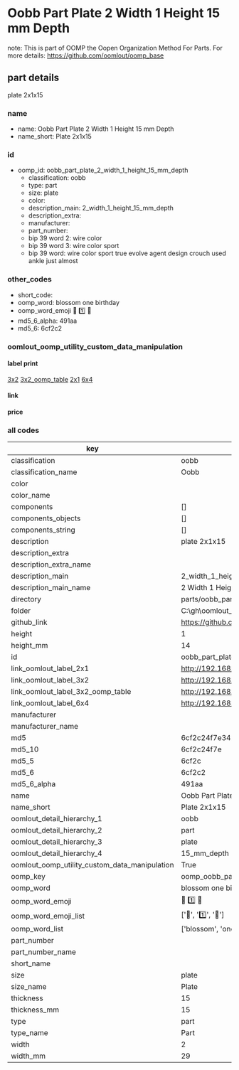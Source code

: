 # Oobb Part Plate 2 Width 1 Height 15 mm Depth  

note: This is part of OOMP the Oopen Organization Method For Parts. For more details: https://github.com/oomlout/oomp_base

##  part details
  



plate 2x1x15



### name
* name: Oobb Part Plate 2 Width 1 Height 15 mm Depth
* name_short: Plate 2x1x15 
### id
* oomp_id: oobb_part_plate_2_width_1_height_15_mm_depth
  * classification: oobb
  * type: part
  * size: plate
  * color: 
  * description_main: 2_width_1_height_15_mm_depth
  * description_extra: 
  * manufacturer: 
  * part_number: 
  * bip 39 word 2: wire color
  * bip 39 word 3: wire color sport
  * bip 39 word: wire color sport true evolve agent design crouch used ankle just almost

### other_codes
* short_code: 
* oomp_word: blossom one birthday
* oomp_word_emoji :blossom: :one: :birthday:
* md5_6_alpha: 491aa
* md5_6: 6cf2c2






### oomlout_oomp_utility_custom_data_manipulation
#### label print
[3x2](http://192.168.1.245:1112/?label=oomp%20491aa)
[3x2_oomp_table](http://192.168.1.108:1112/?label=oomp%20491aa)
[2x1](http://192.168.1.242:1112/?label=oomp%20491aa)
[6x4](http://192.168.1.55:1112/?label=oomp%20491aa)    

#### link

                              

#### price







### all codes 
| key | value |  
| --- | --- |  
| classification | oobb |  
| classification_name | Oobb |  
| color |  |  
| color_name |  |  
| components | [] |  
| components_objects | [] |  
| components_string | [] |  
| description | plate 2x1x15 |  
| description_extra |  |  
| description_extra_name |  |  
| description_main | 2_width_1_height_15_mm_depth |  
| description_main_name | 2 Width 1 Height 15 mm Depth |  
| directory | parts/oobb_part_plate_2_width_1_height_15_mm_depth |  
| folder | C:\gh\oomlout_oobb_version_4_generated_parts\things\oobb_part_plate_2_width_1_height_15_mm_depth |  
| github_link | https://github.com/oomlout/oomlout_oomp_part_src/tree/main/parts/oobb_part_plate_2_width_1_height_15_mm_depth |  
| height | 1 |  
| height_mm | 14 |  
| id | oobb_part_plate_2_width_1_height_15_mm_depth |  
| link_oomlout_label_2x1 | http://192.168.1.242:1112/?label=oomp%20491aa |  
| link_oomlout_label_3x2 | http://192.168.1.245:1112/?label=oomp%20491aa |  
| link_oomlout_label_3x2_oomp_table | http://192.168.1.108:1112/?label=oomp%20491aa |  
| link_oomlout_label_6x4 | http://192.168.1.55:1112/?label=oomp%20491aa |  
| manufacturer |  |  
| manufacturer_name |  |  
| md5 | 6cf2c24f7e34277813a71e95a54b6fe1 |  
| md5_10 | 6cf2c24f7e |  
| md5_5 | 6cf2c |  
| md5_6 | 6cf2c2 |  
| md5_6_alpha | 491aa |  
| name | Oobb Part Plate 2 Width 1 Height 15 mm Depth |  
| name_short | Plate 2x1x15  |  
| oomlout_detail_hierarchy_1 | oobb |  
| oomlout_detail_hierarchy_2 | part |  
| oomlout_detail_hierarchy_3 | plate |  
| oomlout_detail_hierarchy_4 | 15_mm_depth |  
| oomlout_oomp_utility_custom_data_manipulation | True |  
| oomp_key | oomp_oobb_part_plate_2_width_1_height_15_mm_depth |  
| oomp_word | blossom one birthday |  
| oomp_word_emoji | :blossom: :one: :birthday: |  
| oomp_word_emoji_list | [':blossom:', ':one:', ':birthday:'] |  
| oomp_word_list | ['blossom', 'one', 'birthday'] |  
| part_number |  |  
| part_number_name |  |  
| short_name |  |  
| size | plate |  
| size_name | Plate |  
| thickness | 15 |  
| thickness_mm | 15 |  
| type | part |  
| type_name | Part |  
| width | 2 |  
| width_mm | 29 |  
